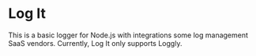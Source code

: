 # Log It
This is a basic logger for Node.js with integrations some log management SaaS vendors. Currently, Log It only supports Loggly.
